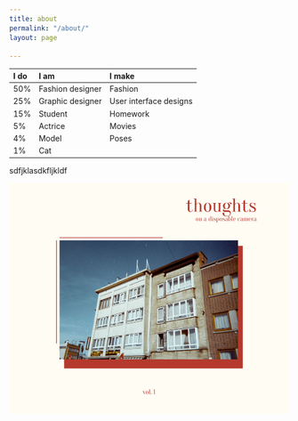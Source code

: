 ```yaml
---
title: about
permalink: "/about/"
layout: page

---
```

| I do | I am | I make |
| :--- | :--- | :--- |
| 50% | Fashion designer | Fashion |
| 25% | Graphic designer | User interface designs |
| 15% | Student | Homework |
| 5% | Actrice | Movies |
| 4% | Model | Poses |
| 1% | Cat |  |

sdfjklasdkfljkldf

![](/uploads/cover.png)